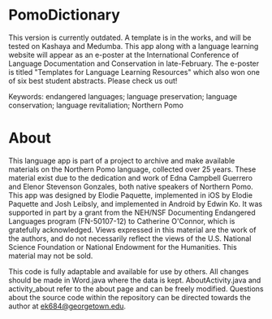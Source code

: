 PomoDictionary
==============

This version is currently outdated. A template is in the works, and will be tested on Kashaya and Medumba. This app along with a language learning website will appear as an e-poster at the International Conference of Language Documentation and Conservation in late-February. The e-poster is titled "Templates for Language Learning Resources" which also won one of six best student abstracts. Please check us out!

Keywords: endangered languages; language preservation; language conservation; language revitaliation; Northern Pomo

About
=====
This language app is part of a project to archive and make available materials on the Northern Pomo language, collected over 25 years. These material exist due to the dedication and work of Edna Campbell Guerrero and Elenor Stevenson Gonzales, both native speakers of Northern Pomo. This app was designed by Elodie Paquette, implemented in iOS by Elodie Paquette and Josh Leibsly, and implemented in Android by Edwin Ko. It was supported in part by a grant from the NEH/NSF Documenting Endangered Languages program (FN-50107-12) to Catherine O'Connor, which is gratefully acknowledged. Views expressed in this material are the work of the authors, and do not necessarily reflect the views of the U.S. National Science Foundation or National Endowment for the Humanities. This material may not be sold.

This code is fully adaptable and available for use by others. All changes should be made in Word.java where the data is kept. AboutActivity.java and activity_about refer to the about page and can be freely modified. Questions about the source code within the repository can be directed towards the author at ek684@georgetown.edu.
